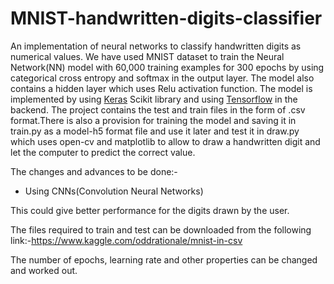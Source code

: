 # MNIST-handwritten-digits-classifier
An implementation of neural networks to classify handwritten digits as numerical values. We have used MNIST dataset to train the Neural Network(NN) model with 60,000 training examples for 300 epochs by using categorical cross entropy and softmax in the output layer. The model also contains a hidden layer which uses Relu activation function.
The model is implemented by using [Keras](HTTPS://keras.io) Scikit library and using [Tensorflow](https://tensorflow.org) in the backend.
The project contains the test and train files in the form of .csv format.There is also a provision for training the model and saving it in train.py as a model-h5 format file and use it later and test it in draw.py which uses open-cv and matplotlib to allow to draw a handwritten digit and let the computer to predict the correct value.

The changes and advances to be done:-
- Using CNNs(Convolution Neural Networks)

This could give better performance for the digits drawn by the user.

The files required to train and test can be downloaded from the following link:-https://www.kaggle.com/oddrationale/mnist-in-csv

The number of epochs, learning rate and other properties can be changed and worked out.
